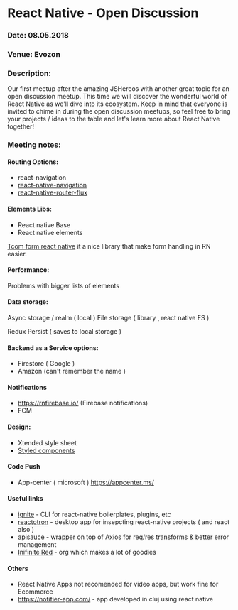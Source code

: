 # React Native - Open Discussion

### Date: 08.05.2018
### Venue: Evozon
### Description:
Our first meetup after the amazing JSHereos with another great topic for an open discussion meetup. This time we will discover the wonderful world of React Native as we'll dive into its ecosystem.
Keep in mind that everyone is invited to chime in during the open discussion meetups, so feel free to bring your projects / ideas to the table and let's learn more about React Native together!

### Meeting notes:
#### Routing Options:
* react-navigation
* [react-native-navigation](https://github.com/wix/react-native-navigation)
* [react-native-router-flux](https://github.com/aksonov/react-native-router-flux)

#### Elements Libs:
* React native Base
* React native elements

[Tcom form react native](https://github.com/gcanti/tcomb-form-native) it a nice library that make form handling in RN easier.

#### Performance:

Problems with bigger lists of elements

#### Data storage:

Async storage / realm ( local )
File storage ( library , react native FS )

Redux Persist ( saves to local storage )

#### Backend as a Service options:
* Firestore ( Google )
* Amazon  (can't remember the name )

#### Notifications
* https://rnfirebase.io/ (Firebase notifications) 
* FCM

#### Design: 
* Xtended style sheet
* [Styled components](https://github.com/styled-components/styled-components)

#### Code Push
* App-center ( microsoft )  https://appcenter.ms/

#### Useful links

- [ignite](https://github.com/infinitered/ignite) - CLI for react-native boilerplates, plugins, etc
- [reactotron](https://github.com/infinitered/reactotron) - desktop app for insepcting react-native projects ( and react also )
- [apisauce](https://github.com/infinitered/apisauce) - wrapper on top of Axios for req/res transforms & better error management
- [Inifinite Red](https://github.com/infinitered) - org which makes a lot of goodies

#### Others
* React Native Apps not recomended for video apps, but work fine for Ecommerce 
* https://notifier-app.com/ - app developed in cluj using react native
